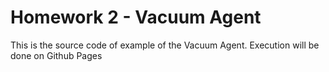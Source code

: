# Homework 2 - Vacuum Agent
This is the source code of example of the Vacuum Agent. 
Execution will be done on Github Pages